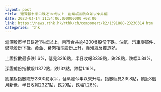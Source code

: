 ```yaml
---
layout: post
title: 滬深股市半日跌近1%或以上　創業板蒸發今年以來升幅
date: 2023-03-14 11:54:06.000000000 +08:00
link: https://news.rthk.hk/rthk/ch/component/k2/1691888-20230314.htm
categories: rthk
---
```


滬深股市半日跌近1%或以上，兩市合共逾4200隻股份下跌。油氣、汽車零部件、儲能股份下挫，黃金、豬肉相關股份上升，養殖股反覆造好。

上證指數最多跌1.6%，低見3216點，半日收報3239點，跌28點，跌幅0.88%。

深證成份指數報11372點，跌132點，跌幅1.16%。

創業板指數險守2300點水平，但蒸發今年以來升幅。指數低見2308點，創近3個月新低，半日收報2327點，跌29點，跌幅1.26%。
